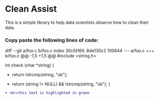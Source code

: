 # Clean Assist


This is a simple library to help data scientists observe how to clean their data.

### Copy paste the following lines of code:


diff --git a/foo.c b/foo.c
index 30cfd169..8de130c2 100644
--- a/foo.c
+++ b/foo.c
@@ -1,5 +1,5 @@
 #include <string.h>

 int check (char *string) {
-    return !strcmp(string, "ok");
+    return (string != NULL) && !strcmp(string, "ok");
 }

```diff
+ <br>this text is highlighted in green
```


